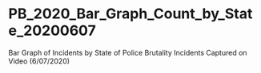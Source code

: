 # PB_2020_Bar_Graph_Count_by_State_20200607
 Bar Graph of Incidents by State of Police Brutality Incidents Captured on Video (6/07/2020)

